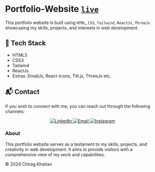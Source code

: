 # Portfolio-Website [```live```](https://portfolio-chirag.vercel.app)

This portfolio website is built using ```HTML```, ```CSS```, ```Tailwind```, ```ReactJs```, ```ThreeJs``` showcasing my skills, projects, and interests in web development.

## 📌 Tech Stack

- HTML5
- CSS3
- Tailwind
- ReactJs
- Extras: EmailJs, React-Icons, Tilt.js, ThreeJs etc.

## 📬 Contact

If you wish to connect with me, you can reach out through the following channels:

<div align="center">
  <a href="https://www.linkedin.com/in/chirag-khaitan" target="_blank">
    <img alt="LinkedIn" src="https://img.shields.io/badge/linkedin%20-%230077B5.svg?&style=for-the-badge&logo=linkedin&logoColor=white" />
  </a>
  
  <a href="mailto:chiragkhaitan2014@gmail.com" target="_blank">
    <img alt="Email" src="https://img.shields.io/badge/Gmail-D14836?style=for-the-badge&logo=gmail&logoColor=white" />
  </a>
  
  <a href="https://www.instagram.com/thechiragkhaitan" target="_blank">
    <img alt="Instagram" src="https://img.shields.io/badge/Instagram-%23E4405F?style=for-the-badge&logo=instagram&logoColor=white" />
  </a>
</div>


### About

This portfolio website serves as a testament to my skills, projects, and creativity in web development. It aims to provide visitors with a comprehensive view of my work and capabilities.

© 2024 Chirag Khaitan
